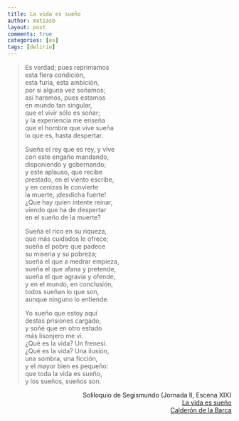 ```yaml
---
title: La vida es sueño
author: matiasb
layout: post
comments: true
categories: [es]
tags: [delirio]
---
```

> Es verdad; pues reprimamos  
> esta fiera condición,  
> esta furia, esta ambición,  
> por si alguna vez soñamos;  
> así haremos, pues estamos  
> en mundo tan singular,  
> que el vivir sólo es soñar;  
> y la experiencia me enseña  
> que el hombre que vive sueña  
> lo que es, hasta despertar.
> 
> Sueña el rey que es rey, y vive  
> con este engaño mandando,  
> disponiendo y gobernando;  
> y este aplauso, que recibe  
> prestado, en el viento escribe,  
> y en cenizas le convierte  
> la muerte, ¡desdicha fuerte!  
> ¿Que hay quien intente reinar,  
> viendo que ha de despertar  
> en el sueño de la muerte?
> 
> Sueña el rico en su riqueza,  
> que más cuidados le ofrece;  
> sueña el pobre que padece  
> su miseria y su pobreza;  
> sueña el que a medrar empieza,  
> sueña el que afana y pretende,  
> sueña el que agravia y ofende,  
> y en el mundo, en conclusión,  
> todos sueñan lo que son,  
> aunque ninguno lo entiende.
> 
> Yo sueño que estoy aquí  
> destas prisiones cargado,  
> y soñé que en otro estado  
> más lisonjero me vi.  
> ¿Qué es la vida? Un frenesí.  
> ¿Qué es la vida? Una ilusión,  
> una sombra, una ficción,  
> y el mayor bien es pequeño:  
> que toda la vida es sueño,  
> y los sueños, sueños son.

<p align="right">
  Soliloquio de Segismundo (Jornada II, Escena XIX)<br /> <a href="http://www.cpel.uba.ar/ebooks/eam/ebook_view.php?ebooks_books_id=1227&&author_letter=&author=&title_letter=L" target="_blank">La vida es sueño</a><br /> <a href="http://es.wikipedia.org/wiki/Pedro_Calder%C3%B3n_de_la_Barca" target="_blank">Calderón de la Barca</a>
</p>
